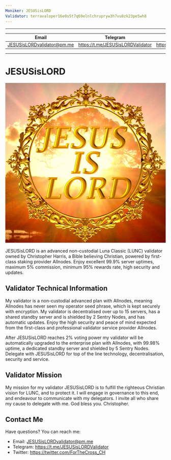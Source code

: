 ```yaml
---
Moniker: JESUSisLORD
Validator: terravaloper16e0s5t7q69elnlchrupryw3h7vu8zk23pe5wh8
---
```

---
| Email | Telegram | Twitter |
| --- | --- | --- |
| JESUSisLORDvalidator@pm.me | https://t.me/JESUSisLORDValidator | https://twitter.com/ForTheCross_CH |
---  

  

# JESUSisLORD

![JESUSisLORD](./logo.jpg)
  
JESUSisLORD is an advanced non-custodial Luna Classic (LUNC) validator owned by Christopher Harris, a Bible believing Christian, powered by first-class staking provider Allnodes. Enjoy excellent 99.9% server uptimes, maximum 5% commission, minimum 95% rewards rate, high security and updates. 


## Validator Technical Information  
  
My validator is a non-custodial advanced plan with Allnodes, meaning Allnodes has never seen my operator seed phrase, which is kept securely with encryption. My validator is decentralised over up to 15 servers, has a shared standby server and is shielded by 2 Sentry Nodes, and has automatic updates. Enjoy the high security and peace of mind expected from the first-class and professional validator service provider Allnodes. 
  
After JESUSisLORD reaches 2% voting power my validator will be automatically upgraded to the enterprise plan with Allnodes, with 99.98% uptime, a dedicated standby server and shielded by 5 Sentry Nodes. Delegate with JESUSisLORD for top of the line technology, decentralisation, security and service.  
   

## Validator Mission 

My mission for my validator JESUSisLORD is to fulfill the righteous Christian vision for LUNC, and to protect it. I will engage in governance to this end, and endeavour to communicate with my delegators. I invite all who share my cause to delegate with me. God bless you. Christopher. 
  

## Contact Me  

Have questions? You can reach me:

- Email: JESUSisLORDvalidator@pm.me
- Telegram: https://t.me/JESUSisLORDValidator
- Twitter: https://twitter.com/ForTheCross_CH
